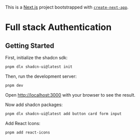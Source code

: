 This is a [Next.js](https://nextjs.org/) project bootstrapped with [`create-next-app`](https://github.com/vercel/next.js/tree/canary/packages/create-next-app).

# Full stack Authentication

## Getting Started

First, initialize the shadcn sdk:

```bash
pnpm dlx shadcn-ui@latest init
```

Then, run the development server:

```bash
pnpm dev
```
Open [http://localhost:3000](http://localhost:3000) with your browser to see the result.

Now add shadcn packages:

```bash
pnpm dlx shadcn-ui@latest add button card form input
```

Add React Icons:
```bash
pnpm add react-icons
```
